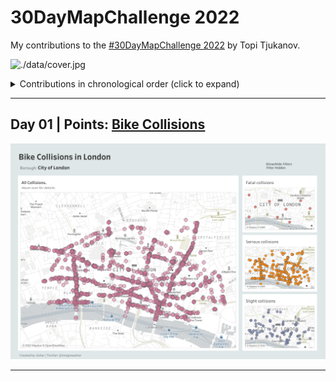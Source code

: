 # 30DayMapChallenge 2022

My contributions to the [#30DayMapChallenge 2022](https://twitter.com/tjukanov/status/1576650170535936001?s=20&t=YH8ZcCe1Mf5W2E-hugYRXg)  by Topi Tjukanov.

![./data/cover.jpg](https://github.com/imagineazhar/30DayMapChallenge2022/blob/main/data/cover.jpg)

<details>
  <summary>Contributions in chronological order (click to expand)</summary>

<!-- toc -->
 
**Maps**
* Day 01: [Points](contributions/Day01_Points)

</details>

***

## Day 01 | Points: [Bike Collisions](contributions/Day01_Points/)

![Bike Collisions](contributions/Day01_Points/Day01_points.png)

***
